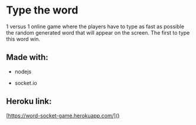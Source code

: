 # Type the word

1 versus 1 online game where the players have to type as fast as possible the random generated word that will appear on the screen. The first to type this word win.



## Made with:

- nodejs

- socket.io



## Heroku link:

[https://word-socket-game.herokuapp.com/]()


